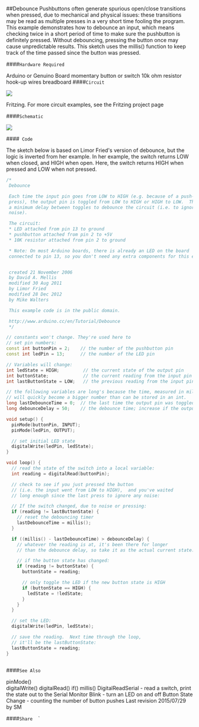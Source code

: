 ##Debounce
Pushbuttons often generate spurious open/close transitions when pressed, due to mechanical and physical issues: these transitions may be read as multiple presses in a very short time fooling the program. This example demonstrates how to debounce an input, which means checking twice in a short period of time to make sure the pushbutton is definitely pressed. Without debouncing, pressing the button once may cause unpredictable results. This sketch uses the millis() function to keep track of the time passed since the button was pressed.

####`Hardware Required`

Arduino or Genuino Board
momentary button or switch
10k ohm resistor
hook-up wires
breadboard
####`Circuit`


![](img/button.png)

Fritzing. For more circuit examples, see the Fritzing project page 

####`Schematic`




![](img/button_sch.png)

####` Code`

The sketch below is based on Limor Fried's version of debounce, but the logic is inverted from her example. In her example, the switch returns LOW when closed, and HIGH when open.  Here, the switch returns HIGH when pressed and LOW when not pressed. 




  
```c++
/*
 Debounce

 Each time the input pin goes from LOW to HIGH (e.g. because of a push-button
 press), the output pin is toggled from LOW to HIGH or HIGH to LOW.  There's
 a minimum delay between toggles to debounce the circuit (i.e. to ignore
 noise).

 The circuit:
 * LED attached from pin 13 to ground
 * pushbutton attached from pin 2 to +5V
 * 10K resistor attached from pin 2 to ground

 * Note: On most Arduino boards, there is already an LED on the board
 connected to pin 13, so you don't need any extra components for this example.


 created 21 November 2006
 by David A. Mellis
 modified 30 Aug 2011
 by Limor Fried
 modified 28 Dec 2012
 by Mike Walters

 This example code is in the public domain.

 http://www.arduino.cc/en/Tutorial/Debounce
 */

// constants won't change. They're used here to
// set pin numbers:
const int buttonPin = 2;    // the number of the pushbutton pin
const int ledPin = 13;      // the number of the LED pin

// Variables will change:
int ledState = HIGH;         // the current state of the output pin
int buttonState;             // the current reading from the input pin
int lastButtonState = LOW;   // the previous reading from the input pin

// the following variables are long's because the time, measured in miliseconds,
// will quickly become a bigger number than can be stored in an int.
long lastDebounceTime = 0;  // the last time the output pin was toggled
long debounceDelay = 50;    // the debounce time; increase if the output flickers

void setup() {
  pinMode(buttonPin, INPUT);
  pinMode(ledPin, OUTPUT);

  // set initial LED state
  digitalWrite(ledPin, ledState);
}

void loop() {
  // read the state of the switch into a local variable:
  int reading = digitalRead(buttonPin);

  // check to see if you just pressed the button
  // (i.e. the input went from LOW to HIGH),  and you've waited
  // long enough since the last press to ignore any noise:

  // If the switch changed, due to noise or pressing:
  if (reading != lastButtonState) {
    // reset the debouncing timer
    lastDebounceTime = millis();
  }

  if ((millis() - lastDebounceTime) > debounceDelay) {
    // whatever the reading is at, it's been there for longer
    // than the debounce delay, so take it as the actual current state:

    // if the button state has changed:
    if (reading != buttonState) {
      buttonState = reading;

      // only toggle the LED if the new button state is HIGH
      if (buttonState == HIGH) {
        ledState = !ledState;
      }
    }
  }

  // set the LED:
  digitalWrite(ledPin, ledState);

  // save the reading.  Next time through the loop,
  // it'll be the lastButtonState:
  lastButtonState = reading;
}
  
```





####`See Also`

pinMode()   
digitalWrite() 
digitalRead()
if()
millis()
DigitalReadSerial - read a switch, print the state out to the Serial Monitor
Blink - turn an LED on and off
Button State Change - counting the number of button pushes
 Last revision 2015/07/29 by SM 



				
				




  ####`Share`
`
`
`
